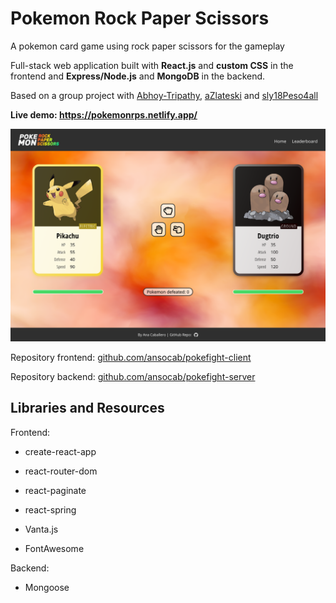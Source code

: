 # Pokemon Rock Paper Scissors

A pokemon card game using rock paper scissors for the gameplay

Full-stack web application built with **React.js** and **custom CSS** in the frontend and **Express/Node.js** and **MongoDB** in the backend.

Based on a group project with [Abhoy-Tripathy](https://github.com/Abhoy-Tripathy), [aZlateski](https://github.com/aZlateski) and [sly18Peso4all](https://github.com/sly18Peso4all)

**Live demo: https://pokemonrps.netlify.app/**

![Live app screenshot](src/assets/screenshot.png)


Repository frontend: [github.com/ansocab/pokefight-client](https://github.com/ansocab/pokefight-client)

Repository backend: [github.com/ansocab/pokefight-server](https://github.com/lidiyacheb/pokefight-server)


## Libraries and Resources
Frontend:
- create-react-app
- react-router-dom
- react-paginate
- react-spring

- Vanta.js
- FontAwesome

Backend:
- Mongoose
